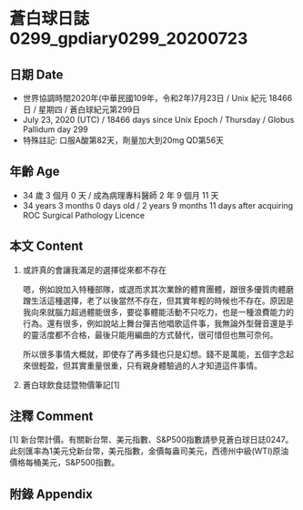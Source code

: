 [_metadata_:encoding]: - "utf-8"
[_metadata_:language]: - "zh-Hant-TW"
[_metadata_:fileformat]: - "markdown"
[_metadata_:MIME_type]: - "text/plain"
[_metadata_:markdown_version]: - "commonmark version 0.29"
[_metadata_:markdown_spec]: - "https://spec.commonmark.org/0.29/"

# 蒼白球日誌0299_gpdiary0299_20200723 #

## 日期 Date ##

* 世界協調時間2020年(中華民國109年，令和2年)7月23日 / Unix 紀元 18466 日 / 星期四 / 蒼白球紀元第299日
* July 23, 2020 (UTC) / 18466 days since Unix Epoch / Thursday / Globus Pallidum day 299
* 特殊註記: 口服A酸第82天，劑量加大到20mg QD第56天

## 年齡 Age ##

* 34 歲 3 個月 0 天 / 成為病理專科醫師 2 年 9 個月 11 天
* 34 years 3 months 0 days old / 2 years 9 months 11 days after acquiring ROC Surgical Pathology Licence

## 本文 Content ##

1. 或許真的會讓我滿足的選擇從來都不存在

    嗯，例如說加入特種部隊，或退而求其次業餘的體育團體，跟很多優質肉體磨蹭生活這種選擇，老了以後當然不存在，但其實年輕的時候也不存在。原因是我向來就腦力超過體能很多，要從事體能活動不只吃力，也是一種浪費能力的行為。還有很多，例如說站上舞台彈吉他唱歌這件事，我無論外型聲音還是手的靈活度都不合格，最後只能用編曲的方式替代，很可惜但也無可奈何。

    所以很多事情大概就，即使存了再多錢也只是幻想。錢不是萬能，五個字念起來很輕盈，但其實重量很重，只有親身體驗過的人才知道這件事情。
    
2. 蒼白球飲食誌暨物價筆記[1]

    

## 注釋 Comment ##

[1] 新台幣計價。有關新台幣、美元指數、S&P500指數請參見蒼白球日誌0247。此刻匯率為1美元兌新台幣，美元指數，金價每盎司美元，西德州中級(WTI)原油價格每桶美元，S&P500指數。



## 附錄 Appendix ##

